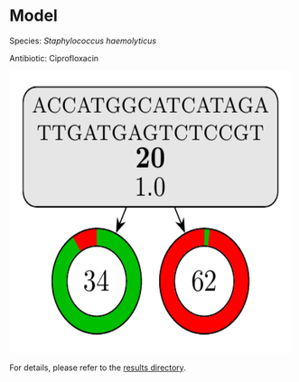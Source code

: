 
# Model

Species: *Staphylococcus haemolyticus*

Antibiotic: Ciprofloxacin

<img src="./model.png" width=500 height=500 />

For details, please refer to the [results directory](../../../../../results/cart_b/staphylococcus%20haemolyticus/ciprofloxacin/repeat_1/).

